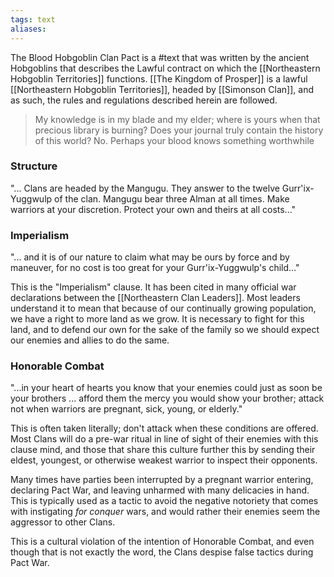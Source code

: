 ```yaml
---
tags: text
aliases:
---
```


The Blood Hobgoblin Clan Pact is a #text that was written by the ancient Hobgoblins that describes the Lawful contract on which the [[Northeastern Hobgoblin Territories]] functions. [[The Kingdom of Prosper]] is a lawful [[Northeastern Hobgoblin Territories]], headed by [[Simonson Clan]], and as such, the rules and regulations described herein are followed. 

> My knowledge is in my blade and my elder; where is yours when that precious library is burning? Does your journal truly contain the history of this world? No. Perhaps your blood knows something worthwhile

### Structure
"... Clans are headed by the Mangugu. They answer to the twelve Gurr'ix-Yuggwulp of the clan. Mangugu bear three Alman at all times. Make warriors at your discretion. Protect your own and theirs at all costs..."

### Imperialism

"... and it is of our nature to claim what may be ours by force and by maneuver, for no cost is too great for your Gurr'ix-Yuggwulp's child..."

This is the "Imperialism" clause. It has been cited in many official war declarations between the [[Northeastern Clan Leaders]]. Most leaders understand it to mean that because of our continually growing population, we have a right to more land as we grow. It is necessary to fight for this land, and to defend our own for the sake of the family so we should expect our enemies and allies to do the same.

### Honorable Combat

"...in your heart of hearts you know that your enemies could just as soon be your brothers ... afford them the mercy you would show your brother; attack not when warriors are pregnant, sick, young, or elderly."

This is often taken literally; don't attack when these conditions are offered. Most Clans will do a pre-war ritual in line of sight of their enemies with this clause mind, and those that share this culture further this by sending their eldest, youngest, or otherwise weakest warrior to inspect their opponents. 

Many times have parties been interrupted by a pregnant warrior entering, declaring Pact War, and leaving unharmed with many delicacies in hand. This is typically used as a tactic to avoid the negative notoriety that comes with instigating *for conquer* wars, and would rather their enemies seem the aggressor to other Clans.

This is a cultural violation of the intention of Honorable Combat, and even though that is not exactly the word, the Clans despise false tactics during Pact War.